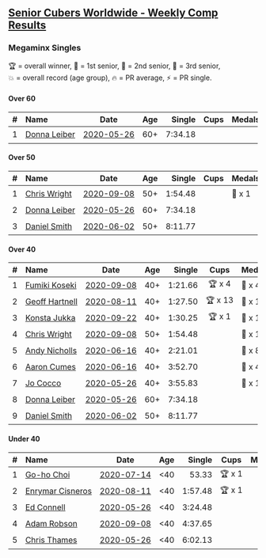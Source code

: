 <style>table {white-space: nowrap;}</style>

## [Senior Cubers Worldwide - Weekly Comp Results](/scw-comp/results/)
### Megaminx Singles

<span style="white-space: nowrap;">🏆 = overall winner</span>, <span style="white-space: nowrap;">🥇 = 1st senior</span>, <span style="white-space: nowrap;">🥈 = 2nd senior</span>, <span style="white-space: nowrap;">🥉 = 3rd senior</span>, <span style="white-space: nowrap;">💥 = overall record (age group)</span>, <span style="white-space: nowrap;">🔥 = PR average</span>, <span style="white-space: nowrap;">⚡ = PR single</span>.

#### Over 60

| # | Name | Date | Age | Single | Cups | Medals | Achievements | Video |
| :--: | :-- | :--: | :--: | --: | :--: | :-- | :-- | :-- |
| 1 | [Donna Leiber](../../persons/donna_leiber/minx.md) | [2020-05-26](../../results/2020-05-26/minx.md) | 60+ | 7:34.18 |  |  | 💥 x 1, ⚡ x 1 | [Desktop](https://www.facebook.com/events/688407551989463/permalink/690856405077911) / [Mobile](https://m.facebook.com/events/688407551989463?view=permalink&id=690856405077911) |

#### Over 50

| # | Name | Date | Age | Single | Cups | Medals | Achievements | Video |
| :--: | :-- | :--: | :--: | --: | :--: | :-- | :-- | :-- |
| 1 | [Chris Wright](../../persons/chris_wright/minx.md) | [2020-09-08](../../results/2020-09-08/minx.md) | 50+ | 1:54.48 |  | 🥈 x 1 | 💥 x 1, 🔥 x 1, ⚡ x 1 | [Desktop](https://www.facebook.com/christopher.wright.94617999/videos/10157638865557874) / [Mobile](https://m.facebook.com/christopher.wright.94617999/videos/10157638865557874) |
| 2 | [Donna Leiber](../../persons/donna_leiber/minx.md) | [2020-05-26](../../results/2020-05-26/minx.md) | 60+ | 7:34.18 |  |  | 💥 x 1, ⚡ x 1 | [Desktop](https://www.facebook.com/events/688407551989463/permalink/690856405077911) / [Mobile](https://m.facebook.com/events/688407551989463?view=permalink&id=690856405077911) |
| 3 | [Daniel Smith](../../persons/daniel_smith/minx.md) | [2020-06-02](../../results/2020-06-02/minx.md) | 50+ | 8:11.77 |  |  | ⚡ x 1 | [Desktop](https://www.facebook.com/events/3373950429496747/permalink/3381536338738156) / [Mobile](https://m.facebook.com/events/3373950429496747?view=permalink&id=3381536338738156) |

#### Over 40

| # | Name | Date | Age | Single | Cups | Medals | Achievements | Video |
| :--: | :-- | :--: | :--: | --: | :--: | :-- | :-- | :-- |
| 1 | [Fumiki Koseki](../../persons/fumiki_koseki/minx.md) | [2020-09-08](../../results/2020-09-08/minx.md) | 40+ | 1:21.66 | 🏆 x 4 | 🥇 x 4, 🥈 x 1 | 💥 x 2, 🔥 x 2, ⚡ x 1 | [Desktop](https://www.facebook.com/events/660661614881054/permalink/665531487727400) / [Mobile](https://m.facebook.com/events/660661614881054?view=permalink&id=665531487727400) |
| 2 | [Geoff Hartnell](../../persons/geoff_hartnell/minx.md) | [2020-08-11](../../results/2020-08-11/minx.md) | 40+ | 1:27.50 | 🏆 x 13 | 🥇 x 14 | 💥 x 5, 🔥 x 2, ⚡ x 5 | [Desktop](https://www.facebook.com/events/338631130511019/permalink/339146337126165) / [Mobile](https://m.facebook.com/events/338631130511019?view=permalink&id=339146337126165) |
| 3 | [Konsta Jukka](../../persons/konsta_jukka/minx.md) | [2020-09-22](../../results/2020-09-22/minx.md) | 40+ | 1:30.25 | 🏆 x 1 | 🥇 x 1, 🥈 x 2 | 🔥 x 1, ⚡ x 1 | [Desktop](https://www.facebook.com/events/349197636276246/permalink/351981522664524) / [Mobile](https://m.facebook.com/events/349197636276246?view=permalink&id=351981522664524) |
| 4 | [Chris Wright](../../persons/chris_wright/minx.md) | [2020-09-08](../../results/2020-09-08/minx.md) | 50+ | 1:54.48 |  | 🥈 x 1 | 💥 x 1, 🔥 x 1, ⚡ x 1 | [Desktop](https://www.facebook.com/christopher.wright.94617999/videos/10157638865557874) / [Mobile](https://m.facebook.com/christopher.wright.94617999/videos/10157638865557874) |
| 5 | [Andy Nicholls](../../persons/andy_nicholls/minx.md) | [2020-06-16](../../results/2020-06-16/minx.md) | 40+ | 2:21.01 |  | 🥈 x 8 | 🔥 x 5, ⚡ x 4 | [Desktop](https://www.facebook.com/events/604103587178706/permalink/606984593557272) / [Mobile](https://m.facebook.com/events/604103587178706?view=permalink&id=606984593557272) |
| 6 | [Aaron Cumes](../../persons/aaron_cumes/minx.md) | [2020-06-16](../../results/2020-06-16/minx.md) | 40+ | 3:52.70 |  | 🥉 x 4 | ⚡ x 2 | [Desktop](https://www.facebook.com/events/604103587178706/permalink/604969967092068) / [Mobile](https://m.facebook.com/events/604103587178706?view=permalink&id=604969967092068) |
| 7 | [Jo Cocco](../../persons/jo_cocco/minx.md) | [2020-05-26](../../results/2020-05-26/minx.md) | 40+ | 3:55.83 |  | 🥉 x 1 | ⚡ x 1 | [Desktop](https://www.facebook.com/events/688407551989463/permalink/689392185224333) / [Mobile](https://m.facebook.com/events/688407551989463?view=permalink&id=689392185224333) |
| 8 | [Donna Leiber](../../persons/donna_leiber/minx.md) | [2020-05-26](../../results/2020-05-26/minx.md) | 60+ | 7:34.18 |  |  | 💥 x 1, ⚡ x 1 | [Desktop](https://www.facebook.com/events/688407551989463/permalink/690856405077911) / [Mobile](https://m.facebook.com/events/688407551989463?view=permalink&id=690856405077911) |
| 9 | [Daniel Smith](../../persons/daniel_smith/minx.md) | [2020-06-02](../../results/2020-06-02/minx.md) | 50+ | 8:11.77 |  |  | ⚡ x 1 | [Desktop](https://www.facebook.com/events/3373950429496747/permalink/3381536338738156) / [Mobile](https://m.facebook.com/events/3373950429496747?view=permalink&id=3381536338738156) |

#### Under 40

| # | Name | Date | Age | Single | Cups | Medals | Achievements | Video |
| :--: | :-- | :--: | :--: | --: | :--: | :-- | :-- | :-- |
| 1 | [Go-ho Choi](../../persons/go_ho_choi/minx.md) | [2020-07-14](../../results/2020-07-14/minx.md) | <40 | 53.33 | 🏆 x 1 |  | 💥 x 1, 🔥 x 1, ⚡ x 1 | [Desktop](https://www.facebook.com/events/1157754364595802/permalink/1158593647845207) / [Mobile](https://m.facebook.com/events/1157754364595802?view=permalink&id=1158593647845207) |
| 2 | [Enrymar Cisneros](../../persons/enrymar_cisneros/minx.md) | [2020-08-11](../../results/2020-08-11/minx.md) | <40 | 1:57.48 | 🏆 x 1 |  | 🔥 x 1, ⚡ x 1 | [Desktop](https://www.facebook.com/events/338631130511019/permalink/343518013355664) / [Mobile](https://m.facebook.com/events/338631130511019?view=permalink&id=343518013355664) |
| 3 | [Ed Connell](../../persons/ed_connell/minx.md) | [2020-05-26](../../results/2020-05-26/minx.md) | <40 | 3:24.48 |  |  | ⚡ x 1 | [Desktop](https://www.facebook.com/events/688407551989463/permalink/691174248379460) / [Mobile](https://m.facebook.com/events/688407551989463?view=permalink&id=691174248379460) |
| 4 | [Adam Robson](../../persons/adam_robson/minx.md) | [2020-09-08](../../results/2020-09-08/minx.md) | <40 | 4:37.65 |  |  | ⚡ x 1 | [Desktop](https://www.facebook.com/100005428097972/videos/1462984990559090) / [Mobile](https://m.facebook.com/100005428097972/videos/1462984990559090) |
| 5 | [Chris Thames](../../persons/chris_thames/minx.md) | [2020-05-26](../../results/2020-05-26/minx.md) | <40 | 6:02.13 |  |  | ⚡ x 1 | [Desktop](https://www.facebook.com/events/688407551989463/permalink/690392548457630) / [Mobile](https://m.facebook.com/events/688407551989463?view=permalink&id=690392548457630) |


<!-- Global site tag (gtag.js) - Google Analytics -->
<script async src="https://www.googletagmanager.com/gtag/js?id=UA-86348435-3"></script>
<script>window.dataLayer = window.dataLayer || []; function gtag() {dataLayer.push(arguments);} gtag('js', new Date()); gtag('config', 'UA-86348435-3');</script>
